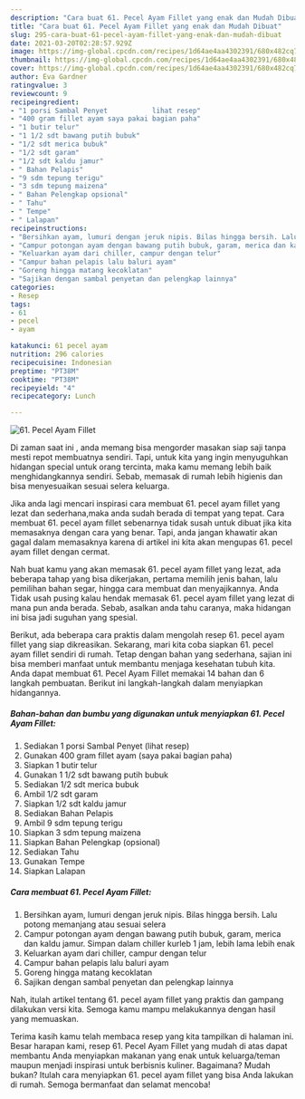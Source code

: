 ```yaml
---
description: "Cara buat 61. Pecel Ayam Fillet yang enak dan Mudah Dibuat"
title: "Cara buat 61. Pecel Ayam Fillet yang enak dan Mudah Dibuat"
slug: 295-cara-buat-61-pecel-ayam-fillet-yang-enak-dan-mudah-dibuat
date: 2021-03-20T02:28:57.929Z
image: https://img-global.cpcdn.com/recipes/1d64ae4aa4302391/680x482cq70/61-pecel-ayam-fillet-foto-resep-utama.jpg
thumbnail: https://img-global.cpcdn.com/recipes/1d64ae4aa4302391/680x482cq70/61-pecel-ayam-fillet-foto-resep-utama.jpg
cover: https://img-global.cpcdn.com/recipes/1d64ae4aa4302391/680x482cq70/61-pecel-ayam-fillet-foto-resep-utama.jpg
author: Eva Gardner
ratingvalue: 3
reviewcount: 9
recipeingredient:
- "1 porsi Sambal Penyet           lihat resep"
- "400 gram fillet ayam saya pakai bagian paha"
- "1 butir telur"
- "1 1/2 sdt bawang putih bubuk"
- "1/2 sdt merica bubuk"
- "1/2 sdt garam"
- "1/2 sdt kaldu jamur"
- " Bahan Pelapis"
- "9 sdm tepung terigu"
- "3 sdm tepung maizena"
- " Bahan Pelengkap opsional"
- " Tahu"
- " Tempe"
- " Lalapan"
recipeinstructions:
- "Bersihkan ayam, lumuri dengan jeruk nipis. Bilas hingga bersih. Lalu potong memanjang atau sesuai selera"
- "Campur potongan ayam dengan bawang putih bubuk, garam, merica dan kaldu jamur. Simpan dalam chiller kurleb 1 jam, lebih lama lebih enak"
- "Keluarkan ayam dari chiller, campur dengan telur"
- "Campur bahan pelapis lalu baluri ayam"
- "Goreng hingga matang kecoklatan"
- "Sajikan dengan sambal penyetan dan pelengkap lainnya"
categories:
- Resep
tags:
- 61
- pecel
- ayam

katakunci: 61 pecel ayam 
nutrition: 296 calories
recipecuisine: Indonesian
preptime: "PT38M"
cooktime: "PT38M"
recipeyield: "4"
recipecategory: Lunch

---
```



![61. Pecel Ayam Fillet](https://img-global.cpcdn.com/recipes/1d64ae4aa4302391/680x482cq70/61-pecel-ayam-fillet-foto-resep-utama.jpg)

Di zaman  saat ini , anda memang bisa mengorder masakan siap saji tanpa mesti repot membuatnya sendiri. Tapi, untuk kita yang ingin menyuguhkan hidangan special untuk orang tercinta, maka kamu memang lebih baik menghidangkannya sendiri. Sebab, memasak di rumah lebih higienis dan bisa menyesuaikan sesuai selera keluarga.

Jika anda lagi mencari inspirasi cara membuat 61. pecel ayam fillet yang lezat dan sederhana,maka anda sudah berada di tempat yang tepat. Cara membuat 61. pecel ayam fillet  sebenarnya tidak susah untuk dibuat jika kita memasaknya dengan cara yang benar. Tapi, anda jangan khawatir akan gagal dalam memasaknya 
karena di artikel ini kita akan mengupas 61. pecel ayam fillet dengan cermat.  



Nah buat kamu yang akan memasak 61. pecel ayam fillet yang lezat, ada beberapa tahap yang bisa dikerjakan, pertama memilih jenis bahan, lalu pemilihan bahan segar, hingga cara membuat dan menyajikannya. Anda Tidak usah pusing kalau hendak memasak 61. pecel ayam fillet yang lezat di mana pun anda berada. Sebab, asalkan anda  tahu caranya, maka hidangan ini bisa jadi suguhan yang spesial.

Berikut, ada beberapa cara praktis  dalam mengolah resep 61. pecel ayam fillet yang siap dikreasikan. Sekarang, mari kita coba siapkan 61. pecel ayam fillet sendiri di rumah. Tetap dengan bahan yang sederhana, sajian ini bisa memberi manfaat untuk membantu menjaga kesehatan tubuh kita. Anda dapat membuat 61. Pecel Ayam Fillet memakai 14 bahan dan 6 langkah pembuatan. Berikut ini langkah-langkah dalam menyiapkan hidangannya.

<!--inarticleads1-->

##### Bahan-bahan dan bumbu yang digunakan untuk menyiapkan 61. Pecel Ayam Fillet:

1. Sediakan 1 porsi Sambal Penyet           (lihat resep)
1. Gunakan 400 gram fillet ayam (saya pakai bagian paha)
1. Siapkan 1 butir telur
1. Gunakan 1 1/2 sdt bawang putih bubuk
1. Sediakan 1/2 sdt merica bubuk
1. Ambil 1/2 sdt garam
1. Siapkan 1/2 sdt kaldu jamur
1. Sediakan  Bahan Pelapis
1. Ambil 9 sdm tepung terigu
1. Siapkan 3 sdm tepung maizena
1. Siapkan  Bahan Pelengkap (opsional)
1. Sediakan  Tahu
1. Gunakan  Tempe
1. Siapkan  Lalapan




<!--inarticleads2-->

##### Cara membuat 61. Pecel Ayam Fillet:

1. Bersihkan ayam, lumuri dengan jeruk nipis. Bilas hingga bersih. Lalu potong memanjang atau sesuai selera
1. Campur potongan ayam dengan bawang putih bubuk, garam, merica dan kaldu jamur. Simpan dalam chiller kurleb 1 jam, lebih lama lebih enak
1. Keluarkan ayam dari chiller, campur dengan telur
1. Campur bahan pelapis lalu baluri ayam
1. Goreng hingga matang kecoklatan
1. Sajikan dengan sambal penyetan dan pelengkap lainnya




Nah, itulah artikel tentang  61. pecel ayam fillet  yang praktis dan gampang dilakukan versi kita. Semoga kamu mampu melakukannya dengan hasil yang memuaskan. 

Terima kasih kamu telah membaca resep yang kita tampilkan di halaman ini. Besar harapan kami, resep  61. Pecel Ayam Fillet yang mudah di atas dapat membantu Anda menyiapkan makanan yang enak untuk keluarga/teman maupun menjadi inspirasi untuk berbisnis kuliner. Bagaimana? Mudah bukan? Itulah cara menyiapkan 61. pecel ayam fillet yang bisa Anda lakukan di rumah. Semoga bermanfaat dan selamat mencoba!


